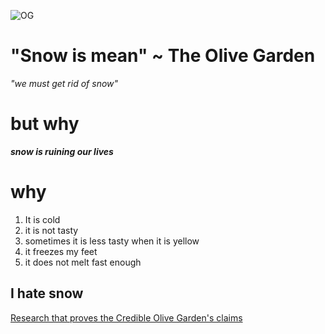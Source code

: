 ![OG](https://media.olivegarden.com/en_us/images/marketing/olive-garden-restaurants-italian-style-g2-rdv.jpg)

# "Snow is mean" ~ The Olive Garden
*"we must get rid of snow"*
# but why
***snow is ruining our lives***
# why 
1. It is cold
2. it is not tasty
3. sometimes it is less tasty when it is yellow
4. it freezes my feet
5. it does not melt fast enough

## I hate snow
[Research that proves the Credible Olive Garden's claims](https://www.google.com/search?q=is+snow+bad&rlz=1C5GCEM_enUS927US940&oq=is+snow+bad&aqs=chrome..69i57j69i59l3j69i60l4.977j0j7&sourceid=chrome&ie=UTF-8&surl=1&safe=active&ssui=on#:~:text=Snow%20is%20the,pilotonline.com%20%E2%80%BA%20life)
